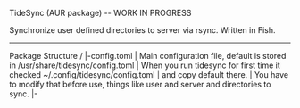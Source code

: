 TideSync (AUR package)  --  WORK IN PROGRESS

Synchronize user defined directories to server via rsync.
Written in Fish.

--------------------------------------------------------------------------------
Package Structure
/
|-config.toml
|    Main configuration file, default is stored in /usr/share/tidesync/config.toml
|    When you run tidesync for first time it checked ~/.config/tidesync/config.toml
|    and copy default there.
|    You have to modify that before use, things like user and server and directories to sync.
|-
